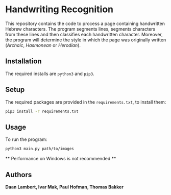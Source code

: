 # Handwriting Recognition

This repository contains the code to process a page containing handwritten Hebrew characters. The program segments lines, segments characters from these lines and then classifies each handwritten character. Moreover, the program will determine the style in which the page was originally written (*Archaic*, *Hasmonean* or *Herodian*).

## Installation
The required installs are ```python3``` and ```pip3```.

## Setup

The required packages are provided in the ```requirements.txt```, to install them:

```bash
pip3 install -r requirements.txt
```

## Usage

To run the program:
```bash
python3 main.py path/to/images
```
** Performance on Windows is not recommended **

## Authors
**Daan Lambert, Ivar Mak, Paul Hofman, Thomas Bakker**